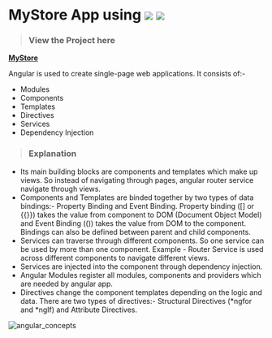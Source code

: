 # MyStore App using <img src="https://img.shields.io/badge/Angular-DD0031?style=for-the-badge&logo=angular&logoColor=white"/> <img src="https://img.shields.io/badge/TypeScript-007ACC?style=for-the-badge&logo=typescript&logoColor=white"/>

> ### View the Project here

**[MyStore](https://angular-m7v9ag.stackblitz.io)**

Angular is used to create single-page web applications. It consists of:-
* Modules
* Components
* Templates
* Directives
* Services
* Dependency Injection

> ### Explanation

* Its main building blocks are components and templates which make up views. So instead of navigating through pages, angular router service navigate through views.
* Components and Templates are binded together by two types of data bindings:- Property Binding and Event Binding. Property binding ([] or {{}}) takes the value from component to DOM (Document Object Model) and Event Binding (()) takes the value from DOM to the component. Bindings can also be defined between parent and child components.
* Services can traverse through different components. So one service can be used by more than one component. Example - Router Service is used across different components to navigate different views.
* Services are injected into the component through dependency injection.
* Angular Modules register all modules, components and providers which are needed by angular app.
* Directives change the component templates depending on the logic and data. There are two types of directives:- Structural Directives (*ngfor and *ngIf) and Attribute Directives. 

![angular_concepts](https://user-images.githubusercontent.com/48170643/126941183-e30223c1-b3b9-4aed-8f7b-0cf0074cd03e.png)
